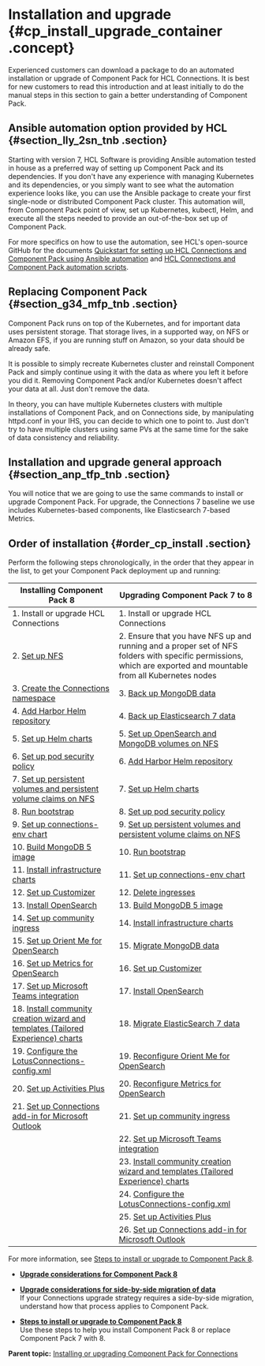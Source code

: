 # Installation and upgrade {#cp_install_upgrade_container .concept}

Experienced customers can download a package to do an automated installation or upgrade of Component Pack for HCL Connections. It is best for new customers to read this introduction and at least initially to do the manual steps in this section to gain a better understanding of Component Pack.

## Ansible automation option provided by HCL {#section_lly_2sn_tnb .section}

Starting with version 7, HCL Software is providing Ansible automation tested in house as a preferred way of setting up Component Pack and its dependencies. If you don't have any experience with managing Kubernetes and its dependencies, or you simply want to see what the automation experience looks like, you can use the Ansible package to create your first single-node or distributed Component Pack cluster. This automation will, from Component Pack point of view, set up Kubernetes, kubectl, Helm, and execute all the steps needed to provide an out-of-the-box set up of Component Pack.

For more specifics on how to use the automation, see HCL's open-source GitHub for the documents [Quickstart for setting up HCL Connections and Component Pack using Ansible automation](https://github.com/HCL-TECH-SOFTWARE/connections-automation/blob/main/documentation/QUICKSTART.md) and [HCL Connections and Component Pack automation scripts](https://github.com/HCL-TECH-SOFTWARE/connections-automation/blob/main/README.md).

## Replacing Component Pack {#section_g34_mfp_tnb .section}

Component Pack runs on top of the Kubernetes, and for important data uses persistent storage. That storage lives, in a supported way, on NFS or Amazon EFS, if you are running stuff on Amazon, so your data should be already safe.

It is possible to simply recreate Kubernetes cluster and reinstall Component Pack and simply continue using it with the data as where you left it before you did it. Removing Component Pack and/or Kubernetes doesn't affect your data at all. Just don't remove the data.

In theory, you can have multiple Kubernetes clusters with multiple installations of Component Pack, and on Connections side, by manipulating httpd.conf in your IHS, you can decide to which one to point to. Just don't try to have multiple clusters using same PVs at the same time for the sake of data consistency and reliability.

## Installation and upgrade general approach {#section_anp_tfp_tnb .section}

You will notice that we are going to use the same commands to install or upgrade Component Pack. For upgrade, the Connections 7 baseline we use includes Kubernetes-based components, like Elasticsearch 7-based Metrics.

## Order of installation {#order_cp_install .section}

Perform the following steps chronologically, in the order that they appear in the list, to get your Component Pack deployment up and running:

|Installing Component Pack 8|Upgrading Component Pack 7 to 8|
|---------------------------|-------------------------------|
|1.  Install or upgrade HCL Connections|1.  Install or upgrade HCL Connections|
|2.  [Set up NFS](cp_install_services_tasks.md#section_e4p_jrp_tnb)|2.  Ensure that you have NFS up and running and a proper set of NFS folders with specific permissions, which are exported and mountable from all Kubernetes nodes|
|3.  [Create the Connections namespace](cp_install_services_tasks.md#section_ln3_qp3_dvb)|3.  [Back up MongoDB data](cp_install_services_tasks.md#backup_mongo3)|
|4.  [Add Harbor Helm repository](cp_install_services_tasks.md#harbor_repo)|4.  [Back up Elasticsearch 7 data](cp_install_services_tasks.md#backup_es7)|
|5.  [Set up Helm charts](cp_install_services_tasks.md#setup_helm)|5.  [Set up OpenSearch and MongoDB volumes on NFS](cp_install_services_tasks.md#setup_nfs)|
|6.  [Set up pod security policy](cp_install_services_tasks.md#pod_sec)|6.  [Add Harbor Helm repository](cp_install_services_tasks.md#harbor_repo)|
|7.  [Set up persistent volumes and persistent volume claims on NFS](cp_install_services_tasks.md#pv_pvc)|7.  [Set up Helm charts](cp_install_services_tasks.md#setup_helm)|
|8.  [Run bootstrap](cp_install_services_tasks.md#bootstrap)|8.  [Set up pod security policy](cp_install_services_tasks.md#pod_sec)|
|9.  [Set up connections-env chart](cp_install_services_tasks.md#cnx_env)|9.  [Set up persistent volumes and persistent volume claims on NFS](cp_install_services_tasks.md#pv_pvc)|
|10. [Build MongoDB 5 image](cp_install_services_tasks.md#inst_mongo5)|10. [Run bootstrap](cp_install_services_tasks.md#bootstrap)|
|11. [Install infrastructure charts](cp_install_services_tasks.md#infra_chart)|11. [Set up connections-env chart](cp_install_services_tasks.md#cnx_env)|
|12. [Set up Customizer](cp_install_services_tasks.md#section_n3c_xhj_dvb)|12. [Delete ingresses](cp_install_services_tasks.md#del_ingress)|
|13. [Install OpenSearch](cp_install_services_tasks.md#os_chart)|13. [Build MongoDB 5 image](cp_install_services_tasks.md#inst_mongo5)|
|14. [Set up community ingress](cp_install_services_tasks.md#comm_ingress)|14. [Install infrastructure charts](cp_install_services_tasks.md#infra_chart)|
|15. [Set up Orient Me for OpenSearch](cp_install_services_tasks.md#orientme_os)|15. [Migrate MongoDB data](cp_install_services_tasks.md#migrate_mongo3)|
|16. [Set up Metrics for OpenSearch](cp_install_services_tasks.md#metrics_os)|16. [Set up Customizer](cp_install_services_tasks.md#section_n3c_xhj_dvb)|
|17. [Set up Microsoft Teams integration](cp_install_services_tasks.md#teams_integ)|17. [Install OpenSearch](cp_install_services_tasks.md#os_chart)|
|18. [Install community creation wizard and templates \(Tailored Experience\) charts](cp_install_services_tasks.md#comm_tailored)|18. [Migrate ElasticSearch 7 data](cp_install_services_tasks.md#migrate_mongo3)|
|19. [Configure the LotusConnections-config.xml](cp_install_services_tasks.md#lotusxml)|19. [Reconfigure Orient Me for OpenSearch](cp_install_services_tasks.md#orientme_os)|
|20. [Set up Activities Plus](cp_install_services_tasks.md#activities_plus)|20. [Reconfigure Metrics for OpenSearch](cp_install_services_tasks.md#metrics_os)|
|21. [Set up Connections add-in for Microsoft Outlook](cp_install_services_tasks.md#ms_outlook_addin)|21. [Set up community ingress](cp_install_services_tasks.md#comm_ingress)|
||22. [Set up Microsoft Teams integration](cp_install_services_tasks.md#teams_integ)|
||23. [Install community creation wizard and templates \(Tailored Experience\) charts](cp_install_services_tasks.md#comm_tailored)|
||24. [Configure the LotusConnections-config.xml](cp_install_services_tasks.md#lotusxml)|
||25. [Set up Activities Plus](cp_install_services_tasks.md#activities_plus)|
||26. [Set up Connections add-in for Microsoft Outlook](cp_install_services_tasks.md#ms_outlook_addin)|

For more information, see [Steps to install or upgrade to Component Pack 8](cp_install_services_tasks.md).

-   **[Upgrade considerations for Component Pack 8](../install/upgrade_considerations.md)**  

-   **[Upgrade considerations for side-by-side migration of data](../install/cp_upgrade_considerations_for_side_by_side_migration.md)**  
If your Connections upgrade strategy requires a side-by-side migration, understand how that process applies to Component Pack.
-   **[Steps to install or upgrade to Component Pack 8](../install/cp_install_services_tasks.md)**  
Use these steps to help you install Component Pack 8 or replace Component Pack 7 with 8.

**Parent topic:** [Installing or upgrading Component Pack for Connections](../install/cp_install_config_intro.md)

